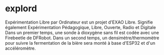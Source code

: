 # explord
Expérimentation Libre par Ordinateur est un projet d'EXAO Libre. Signifie également Expérimentation Pédagogique, Libre, Ouverte, Radio et Digitale
Dans un premier temps, une sonde à dioxygène sans fil est codée avec une Firebeetle de DFRobot.
Dans un second temps, un densimètre/thermomètre pour suivre la fermentation de la bière sera monté à base d'ESP32 et d'un accéléromètre.
